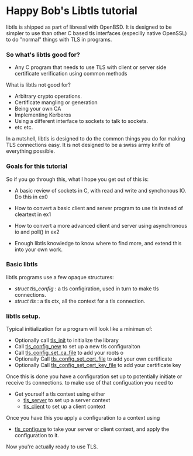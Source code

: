 
# Happy Bob's Libtls tutorial

libtls is shipped as part of libressl with OpenBSD. It is designed to be simpler to use than
other C based tls interfaces (especilly native OpenSSL) to do "normal" things with TLS in programs.

### So what's libtls good for?

- Any C program that needs to use TLS with client or server side certificate verification using common methods

What is libtls not good for?

- Arbitrary crypto operations.
- Certificate mangling or generation
- Being your own CA
- Implementing Kerberos
- Using a different interface to sockets to talk to sockets.
- etc etc.

In a nutshell, libtls is designed to do the common things you do for making TLS connections easy. It is not designed to be a swiss army knife of everything possible.

### Goals for this tutorial

So if you go through this, what I hope you get out of this is:

- A basic review of sockets in C, with read and write and synchonous IO. Do this in ex0

- How to convert a basic client and server program to use tls instead of cleartext in ex1

- How to convert a more advanced client and server using asynchronous io and poll() in ex2

- Enough libtls knowledge to know where to find more, and extend this into your own work.

### Basic libtls

libtls programs use a few opaque structures:

- *struct tls_config* : a tls configiration, used in turn to make tls connections.
- *struct tls* : a tls ctx, all the context for a tls connection.

### libtls setup. 

Typical initialization for a program will look like a minimun of:

- Optionally call [tls_init](https://man.openbsd.org/tls_init.3) to initialize the library
- Call [tls_config_new](https://man.openbsd.org/tls_config_new.3) to set up a new tls configuraiton
- Call [tls_config_set_ca_file](https://man.openbsd.org/tls_config_set_ca_file.3) to add your roots o
- Optionally Call [tls_config_set_cert_file](https://man.openbsd.org/tls_config_set_cert_file.3) to add your own certificate
- Optionally Call [tls_config_set_cert_key_file](https://man.openbsd.org/tls_config_set_cert_key_file.3) to add your certificate key

Once this is done you have a configuration set up to potentially initiate or receive tls connections. to make use of that configuation you need to

- Get yourself a tls context using either
  - [tls_server](https://man.openbsd.org/tls_server.3) to set up a server context
  - [tls_client](https://man.openbsd.org/tls_client.3) to set up a client context

Once you have this you apply a configuration to a context using

- [tls_configure](https://man.openbsd.org/tls_configure.3) to take your server or client context, and apply the configuration to it.

Now you're actually ready to use TLS.










